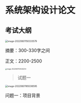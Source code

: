 # 系统架构设计论文

## 考试大纲

<img src="D:\Typora\pictures\image-20220601150333579.png" alt="image-20220601150333579" style="zoom:50%;" />

摘要：300-330字之间

正文：2200-2500

<img src="D:\Typora\pictures\image-20220601154526254.png" alt="image-20220601154526254" style="zoom:33%;" />



> 试题一

<img src="D:\Typora\pictures\image-20220601165036595.png" alt="image-20220601165036595" style="zoom:50%;" />

问题一：项目背景

